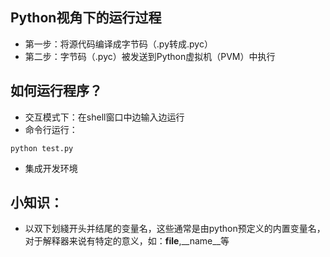 ## Python视角下的运行过程
* 第一步：将源代码编译成字节码（.py转成.pyc）
* 第二步：字节码（.pyc）被发送到Python虚拟机（PVM）中执行

## 如何运行程序？
* 交互模式下：在shell窗口中边输入边运行
* 命令行运行：
```
python test.py
```
* 集成开发环境

## 小知识：
* 以双下划綫开头并结尾的变量名，这些通常是由python预定义的内置变量名，对于解释器来说有特定的意义，如：__file__,__name__等
